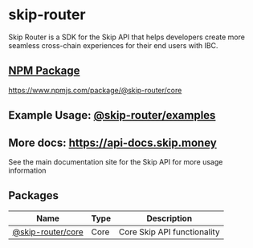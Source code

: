 # skip-router

Skip Router is a SDK for the Skip API that helps developers create more seamless cross-chain experiences for their end users with IBC.

## [NPM Package](https://www.npmjs.com/package/@skip-router/core)

https://www.npmjs.com/package/@skip-router/core

## Example Usage: [@skip-router/examples](https://github.com/skip-mev/skip-router/tree/main/packages/examples)

## More docs: https://api-docs.skip.money

See the main documentation site for the Skip API for more usage information

## Packages

| Name                                                                                 | Type | Description                 |
| ------------------------------------------------------------------------------------ | ---- | --------------------------- |
| [@skip-router/core](https://github.com/skip-mev/skip-router/tree/main/packages/core) | Core | Core Skip API functionality |